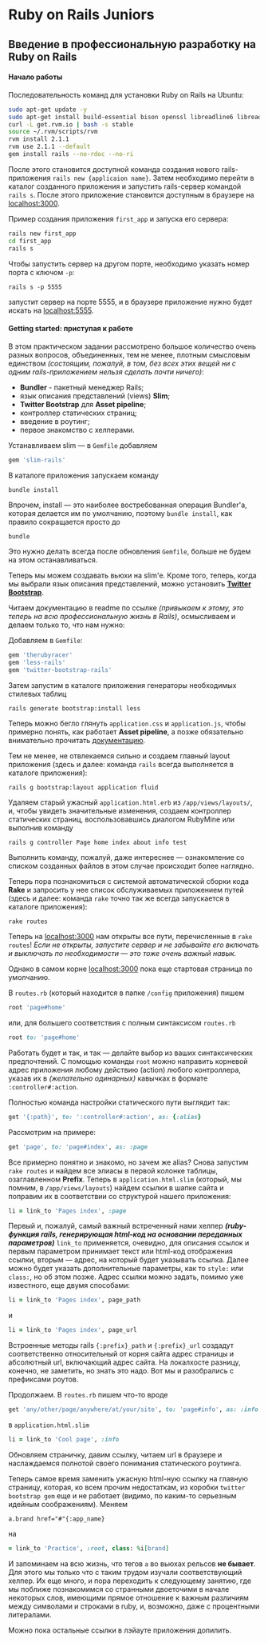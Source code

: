 # Ruby on Rails Juniors

## Введение в профессиональную разработку на Ruby on Rails

#### Начало работы

Последовательность команд для установки Ruby on Rails на Ubuntu:

```bash
sudo apt-get update -y
sudo apt-get install build-essential bison openssl libreadline6 libreadline6-dev curl git-core zlib1g zlib1g-dev libssl-dev libyaml-dev libsqlite3-0 libsqlite3-dev sqlite3 libxml2-dev libxslt-dev autoconf libc6-dev nodejs -y
curl -L get.rvm.io | bash -s stable
source ~/.rvm/scripts/rvm
rvm install 2.1.1
rvm use 2.1.1 --default
gem install rails --no-rdoc --no-ri
```

После этого становится доступной команда создания нового rails-приложения `rails new {applicaion name}`. Затем необходимо перейти в каталог созданного приложения и запустить rails-сервер командой `rails s`. После этого приложение становится доступным в браузере на [localhost:3000](http://localhost:3000).

Пример создания приложения `first_app` и запуска его сервера:

```bash
rails new first_app
cd first_app
rails s
```

Чтобы запустить сервер на другом порте, необходимо указать номер порта с ключом `-p`:
```
rails s -p 5555
```
запустит сервер на порте 5555, и в браузере приложение нужно будет искать на [localhost:5555](http://localhost:5555).

#### Getting started: приступая к работе
В этом практическом задании рассмотрено большое количество очень разных вопросов, объединенных, тем не менее, плотным смысловым единством _(состоящим, пожалуй, в том, без всех этих вещей ни с одним rails-приложением нельзя сделать почти ничего)_:
- **Bundler** - пакетный менеджер Rails;
- язык описания представлений (views) **Slim**;
- **Twitter Bootstrap** для **Asset pipeline**;
- контроллер статических страниц;
- введение в роутинг;
- первое знакомство с хелперами.

Устанавливаем slim — в `Gemfile` добавляем
```ruby
gem 'slim-rails'
```
В каталоге приложения запускаем команду
```bash
bundle install
```
Впрочем, install — это наиболее востребованная операция Bundler'a, которая делается им по умолчанию, поэтому `bundle install`, как правило сокращается просто до
```
bundle
```
Это нужно делать всегда после обновления `Gemfile`, больше не будем на этом останавливаться.

Теперь мы можем создавать вьюхи на slim'e. Кроме того, теперь, когда мы выбрали язык описания представлений, можно установить [**Twitter Bootstrap**](https://github.com/seyhunak/twitter-bootstrap-rails).

Читаем документацию в readme по ссылке _(привыкаем к этому, это теперь на всю профессиональную жизнь в Rails)_, осмысливаем и делаем только то, что нам нужно:

Добавляем в `Gemfile`:
```ruby
gem 'therubyracer'
gem 'less-rails'
gem 'twitter-bootstrap-rails'
```
Затем запустим в каталоге приложения генераторы необходимых стилевых таблиц
```
rails generate bootstrap:install less
```
Теперь можно бегло глянуть `application.css` и `application.js`, чтобы примерно понять, как работает **Asset pipeline**, а позже обязательно внимательно прочитать [документацию](http://guides.rubyonrails.org/asset_pipeline.html).

Тем не менее, не отвлекаемся сильно и создаем главный layout приложения (здесь и далее: команда `rails` всегда выполняется в каталоге приложения):
```
rails g bootstrap:layout application fluid
```
Удаляем старый ужасный `application.html.erb` из `/app/views/layouts/`, и, чтобы увидеть значительные изменения, создаем контроллер статических страниц, воспользовавшись диалогом RubyMine или выполнив команду
```
rails g controller Page home index about info test
```
Выполнить команду, пожалуй, даже интереснее — ознакомление со списком созданных файлов в этом случае происходит более наглядно.

Теперь пора познакомиться с системой автоматической сборки кода **Rake** и запросить у нее список обслуживаемых приложением путей (здесь и далее: команда `rake` точно так же всегда запускается в каталоге приложения):
```
rake routes
```
Теперь на [localhost:3000](http://localhost:3000) нам открыты все пути, перечисленные в `rake routes`! _Если не открыты, запустите сервер и не забывайте его включать и выключать по необходимости — это тоже очень важный навык._

Однако в самом корне [localhost:3000](http://localhost:3000) пока еще стартовая страница по умолчанию.

В `routes.rb` (который находится в папке `/config` приложения) пишем
```ruby
root 'page#home'
```
или, для большего соответствия с полным синтаксисом `routes.rb`
```ruby
root to: 'page#home'
```
Работать будет и так, и так — делайте выбор из ваших синтаксических предпочтений. С помощью команды `root` можно направить корневой адрес приложения любому действию (action) любого контроллера, указав их в _(желательно одинарных)_ кавычках в формате `:controller#:action`.

Полностью команда настройки статического пути выглядит так:
```ruby
get '{:path}', to: ':controller#:action', as: {:alias}
```
Рассмотрим на примере:
```ruby
get 'page', to: 'page#index', as: :page
```
Все примерно понятно и знакомо, но зачем же alias? Снова запустим `rake routes` и найдем все элиасы в первой колонке таблицы, озаглавленном **Prefix**.
Теперь в `application.html.slim` (который, мы помним, в `/app/views/layouts`) найдем ссылки в шапке сайта и поправим их в соответствии со структурой нашего приложения:
```ruby
li = link_to 'Pages index', :page
```
Первый и, пожалуй, самый важный встреченный нами хелпер _**(ruby-функция rails, генерирующая html-код на основании переданных параметров)**_ `link_to` применяется, очевидно, для описания ссылок и первым параметром принимает текст или html-код отображения ссылки, вторым — адрес, на который будет указывать ссылка. Далее можно будет указать дополнительные параметры, как то `style:` или `class:`, но об этом позже. Адрес ссылки можно задать, помимо уже известного, еще двумя способами:
```ruby
li = link_to 'Pages index', page_path
```
и
```ruby
li = link_to 'Pages index', page_url
```
Встроенные методы rails `{:prefix}_path` и `{:prefix}_url` создадут соответственно относительный от корня сайта адрес страницы и абсолютный url, включающий адрес сайта. На локалхосте разницу, конечно, не заметить, но знать это надо. Вот мы и разобрались с префиксами роутов.

Продолжаем. В `routes.rb` пишем что-то вроде
```ruby
get 'any/other/page/anywhere/at/your/site', to: 'page#info', as: :info
```
в `application.html.slim`
```ruby
li = link_to 'Cool page', :info
```
Обновляем страничку, давим ссылку, читаем url в браузере и наслаждаемся полнотой своего понимания статического роутинга.

Теперь самое время заменить ужасную html-ную ссылку на главную страницу, которая, ко всем прочим недостаткам, из коробки `twitter bootstrap gem` еще и не работает (видимо, по каким-то серьезным идейным соображениям). Меняем
```
a.brand href="#"{:app_name}
```
на
```ruby
= link_to 'Practice', :root, class: %i[brand]
```
И запоминаем на всю жизнь, что тегов `a` во вьюхах рельсов **не бывает**. Для этого мы только что с таким трудом изучали соответствующий хелпер. Их еще много, и пора переходить к следующему занятию, где мы поближе познакомимся со странными двоеточими в начале некоторых слов, имеющими прямое отношение к важным различиям между символами и строками в ruby, и, возможно, даже с процентными литералами.

Можно пока остальные ссылки в лэйауте приложения допилить.
